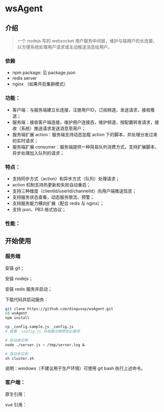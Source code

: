# wsAgent
## 介绍
 > 一个 nodejs 写的 websocket 用户服务中间层，维护与端用户的长连接，以方便系统处理用户请求或主动推送消息给用户。

### 依赖
 - npm package: 见 package.json
 - redis server
 - nginx （如果开启集群模式）

### 功能：
 - 客户端：与服务端建立长连接，注册用户ID，订阅频道，发送请求，接收推送；
 - 服务端：接收客户端连接，维护用户连接态，维护频道，按配置转发请求，接收（系统）推送请求发送消息至用户；
 - 服务端扩展 action：服务端支持动态加载 action 下的脚本，并处理分发过来的实时请求；
 - 服务端扩展 consumer：服务端提供一种简易队列消费方式，支持扩展脚本，异步处理加入队列的请求；

### 特点：
 - 支持同步方式（action）和异步方式（队列）处理请求；
 - action 机制支持热更新和失败自动重启；
 - 支持三种维度（clientId/userId/channelId）向用户端推送信息；
 - 支持服务状态查看，动态服务限流、预警；
 - 支持服务能力横向扩展（配合 redis 与 nginx）；
 - 支持 json、PB3 格式协议；

### 性能：


## 开始使用
### 服务端
安装 git；

安装 nodejs；

安装 redis 服务并启动；

下载代码并启动服务：
```sh
git clone https://github.com/dingusxp/wsAgent.git
cd wsAgent
npm install

cp _config.sample.js _config.js
# 查看 _config.js 并根据注释修改必要项

# 启动单实例
node ./server.js > /tmp/server.log & 

# 启动多实例
sh cluster.sh
```
说明：windows（不建议用于生产环境）可使用 git bash 执行上述命令。

### 客户端：
原生引用：



vue 引用：

